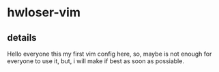 # hwloser-vim

## details

Hello everyone this my first vim config here, 
so, maybe is not enough for everyone to use it,
but, i will make if best as soon as possiable.
